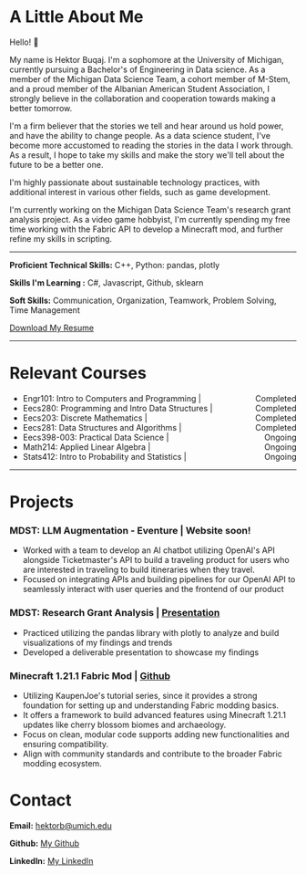 # A Little About Me
Hello! 👋  

My name is Hektor Buqaj. I'm a sophomore at the University of Michigan, currently pursuing a Bachelor's of Engineering in Data science. As a member of the Michigan Data Science Team, a cohort member of M-Stem, and a proud member of the Albanian American Student Association, I strongly believe in the collaboration and cooperation towards making a better tomorrow.  

I'm a firm believer that the stories we tell and hear around us hold power, and have the ability to change people. As a data science student, I've become more accustomed to reading the stories in the data I work through. As a result, I hope to take my skills and make the story we'll tell about the future to be a better one.  

I'm highly passionate about sustainable technology practices, with additional interest in various other fields, such as game development.  

I'm currently working on the Michigan Data Science Team's research grant analysis project. As a video game hobbyist, I'm currently spending my free time working with the Fabric API to develop a Minecraft mod, and further refine my skills in scripting.  

---

**Proficient Technical Skills:** C++, Python: pandas, plotly

**Skills I'm Learning :** C#, Javascript, Github, sklearn

**Soft Skills:** Communication, Organization, Teamwork, Problem Solving, Time Management

<a href="{{ site.resume_file }}" class="btn" download>Download My Resume</a>

---

# Relevant Courses
- Engr101: Intro to Computers and Programming | <span style="float:right;">Completed</span>
- Eecs280: Programming and Intro Data Structures | <span style="float:right;">Completed</span>
- Eecs203: Discrete Mathematics | <span style="float:right;">Completed</span>
- Eecs281: Data Structures and Algorithms | <span style="float:right;">Completed</span>
- Eecs398-003: Practical Data Science | <span style="float:right;">Ongoing</span>
- Math214: Applied Linear Algebra | <span style="float:right;">Ongoing</span>
- Stats412: Intro to Probability and Statistics | <span style="float:right;">Ongoing</span>

---

# Projects

### MDST: LLM Augmentation - Eventure | Website soon!
- Worked with a team to develop an AI chatbot utilizing OpenAI's API alongside Ticketmaster's API to build a traveling product for users who are interested in traveling to build itineraries when they travel.
- Focused on integrating APIs and building pipelines for our OpenAI API to seamlessly interact with user queries and the frontend of our product

### MDST: Research Grant Analysis | [Presentation](https://www.canva.com/design/DAGWwTYnXlg/nAtzd2Eopv9MCZ6SEbqq6w/edit?utm_content=DAGWwTYnXlg&utm_campaign=designshare&utm_medium=link2&utm_source=sharebutton)
- Practiced utilizing the pandas library with plotly to analyze and build visualizations of my findings and trends
- Developed a deliverable presentation to showcase my findings
  
### Minecraft 1.21.1 Fabric Mod | [Github](https://github.com/buqhek/Fabric-Tutorial-1.21.1)
- Utilizing KaupenJoe's tutorial series, since it provides a strong foundation for setting up and understanding Fabric modding basics.
- It offers a framework to build advanced features using Minecraft 1.21.1 updates like cherry blossom biomes and archaeology.
- Focus on clean, modular code supports adding new functionalities and ensuring compatibility.
- Align with community standards and contribute to the broader Fabric modding ecosystem.


# Contact

**Email:** hektorb@umich.edu  

**Github:** [My Github](https://github.com/buqhek)  

**LinkedIn:** [My LinkedIn](https://www.linkedin.com/in/hektor-buqaj/)

<!-- **Phone Number:**  +1 248-657-3600   -->

